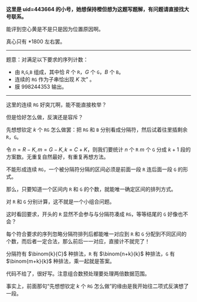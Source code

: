 **这里是 uid=443664 的小号，她想保持橙但想为这题写题解，有问题请直接找大号联系。**

能评到空心黄是不是只是因为位置原因啊。

真心只有 *1800 左右罢。

--------

题意：对满足以下要求的序列计数：
-  由 `R`,`G`,`B` 组成，其中恰 $R$ 个 `R`，$G$ 个 `G`，$B$ 个 `B`。
- 连续的 `RG` 作为子串恰出现 $K$ 次” 。
- 膜 $998244353$ 输出。

--------------

这里的连续 `RG` 好突兀啊，能不能直接枚举？

但是恰好怎么做，反演还是容斥？

先想想钦定 $k$ 个 `RG` 怎么做罢：把 `RG` 和 `B` 分别看成分隔符，然后试着往里插剩余 `R`，`G`。

令 $n=R-K,m=G-K,k=C+K$，则我们要统计 $n$ 个 `R` $m$ 个 `G` 分成 $k+1$ 段的方案数。无重复自然最好，有重复再想方法。

不能形成连续 `RG`，一个被分隔符分隔的区间必须是前面一段 `R` 连后面一段 `G` 的形式。

那么，只要知道一个区间内 `R` 和 `G` 的个数，就能唯一确定区间的排列方式。

对 `R` 和 `G` 分别计算，这不就是一个小组合问题。

这时看回要求，开头的 `R` 显然不会参与与分隔符凑成 `RG`，等等结尾的 `G` 好像也不会？

每个符合要求的序列忽略分隔符排列后都能唯一对应到 `R` 和 `G` 分配到不同区间的个数，而后者一定合法，那么前后一一对应，直接计不就完了！

分隔符有 $\binom{k}{C}$ 种排法，`R` 有 $\binom{n+k}{k}$ 种排法，`G` 有 $\binom{m+k}{k}$ 种排法，乘一起就是答案。

代码不给了，很好写。注意组合数预处理要处理两倍数据范围。

事实上，前面那句“先想想钦定 $k$ 个 `RG` 怎么做”的缘由是我开始往二项式反演想了一段。